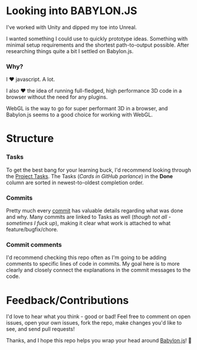 Looking into BABYLON.JS
=======================

I've worked with Unity and dipped my toe into Unreal.

I wanted something I could use to quickly prototype ideas. Something with minimal setup requirements and the shortest path-to-output possible. After researching things quite a bit I settled on Babylon.js.

### Why?

I :heart: javascript. A lot.

I also :heart: the idea of running full-fledged, high performance 3D code in a browser without the need for any plugins.

WebGL is the way to go for super performant 3D in a browser, and Babylon.js seems to a good choice for working with WebGL.

Structure
=========

### Tasks

To get the best bang for your learning buck, I'd recommend looking through the [Project Tasks](https://github.com/MayBGames/babbling-on/projects/1). The Tasks (_Cards in GitHub parlance_) in the **Done** column are sorted in newest-to-oldest completion order.

### Commits

Pretty much every [commit](https://github.com/MayBGames/babbling-on/commits/master) has valuable details regarding what was done and why. Many commits are linked to Tasks as well (_though not all - sometimes I fuck up_), making it clear what work is attached to what feature/bugfix/chore.

### Commit comments

I'd recommend checking this repo often as I'm going to be adding comments to specific lines of code in commits. My goal here is to more clearly and closely connect the explanations in the commit messages to the code.

Feedback/Contributions
======================

I'd love to hear what you think - good or bad! Feel free to comment on open issues, open your own issues, fork the repo, make changes you'd like to see, and send pull requests!

Thanks, and I hope this repo helps you wrap your head around [Babylon.js](https://www.babylonjs.com/)! :metal: